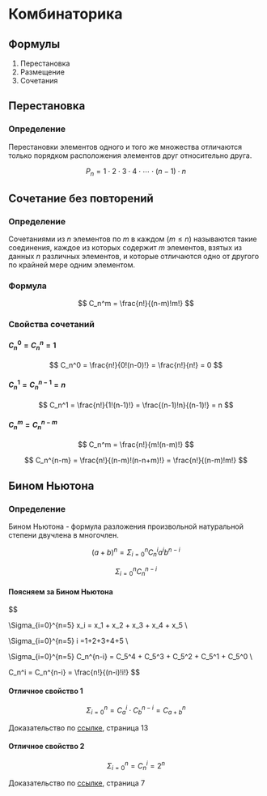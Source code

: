 # Комбинаторика

## Формулы

1. Перестановка
2. Размещение
3. Сочетания

## Перестановка

### Определение

Перестановки элементов одного и того же множества отличаются только порядком расположения элементов друг относительно друга.

$$
P_n = 1 \cdot 2 \cdot 3 \cdot 4 \cdot \cdots \cdot (n−1) \cdot n
$$


## Сочетание без повторений

### Определение

Сочетаниями из $n$ элементов по $m$ в каждом
$(m \leqslant n)$ называются такие соединения,
каждое из которых содержит $m$ элементов,
взятых из данных $n$ различных элементов,
и которые отличаются одно от другого по
крайней мере одним элементом.

### Формула

$$
C_n^m = \frac{n!}{(n-m)!m!}
$$

### Свойства сочетаний

#### $C_n^0 = C_n^n = 1$

$$
C_n^0 = \frac{n!}{0!(n-0)!} = \frac{n!}{n!} = 0
$$

#### $C_n^1 = C_n^{n-1} = n$

$$
C_n^1 = \frac{n!}{1!(n-1)!} = \frac{(n-1)!n}{(n-1)!} = n
$$

#### $C_n^m = C_n^{n-m}$

$$
C_n^m = \frac{n!}{m!(n-m)!}
$$

$$
C_n^{n-m} = \frac{n!}{(n-m)!(n-n+m)!} = \frac{n!}{(n-m)!m!}
$$

## Бином Ньютона

### Определение

Бином Ньютона - формула разложения
произвольной натуральной степени
двучлена в многочлен.

$$
(a + b)^n = \Sigma_{i=0}^n C_n^i a^i b^{n-i}
$$

$$
\Sigma_{i=0}^n C_n^{n-i}
$$


#### Поясняем за Бином Ньютона

$$

\Sigma_{i=0}^{n=5} x_i = x_1 + x_2 + x_3 + x_4 + x_5 \\

\Sigma_{i=0}^{n=5} i =1+2+3+4+5 \\

\Sigma_{i=0}^{n=5} C_n^{n-i} = C_5^4 + C_5^3 + C_5^2 + C_5^1 + C_5^0 \\

C_n^i = C_n^{n-i} = \frac{n!}{(n-i)!i!}
$$


#### Отличное свойство 1

$$
\Sigma_{i=0}^n = C_a^i \cdot C_b^{n-i} = C_{a+b}^n
$$

Доказательство по [ссылке](./pdf/Dm_lection2.pdf), страница 13

#### Отличное свойство 2

$$
\Sigma_{i=0}^n = C_n^i = 2^n
$$

Доказательство по [ссылке](./pdf/Dm_lection2.pdf), страница 7